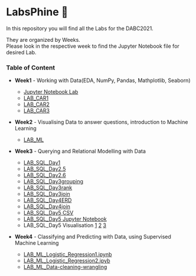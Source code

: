 # LabsPhine :fox_face:

In this repository you will find all the Labs for the DABC2021.

They are organized by Weeks.
<br>
Please look in the respective week to find the Jupyter Notebook file for desired Lab.


### Table of Content
- **Week1** - Working with Data(EDA, NumPy, Pandas, Mathplotlib, Seaborn)
  - [Jupyter Notebook Lab](https://github.com/JosephineBiedermann/LabsPhine/blob/main/Week1/Jupyter%20Notebook%20Lab.ipynb)
  - [LAB_CAR1](https://github.com/JosephineBiedermann/LabsPhine/blob/main/Week1/Lab_CAR1.ipynb)
  - [LAB_CAR2](https://github.com/JosephineBiedermann/LabsPhine/blob/main/Week1/Lab_CAR2.ipynb)
  - [LAB_CAR3](https://github.com/JosephineBiedermann/LabsPhine/blob/main/Week1/LAB_CAR3.ipynb)

- **Week2** - Visualising Data to answer questions, introduction to Machine Learning
  - [LAB_ML](https://github.com/JosephineBiedermann/LabsPhine/blob/main/Week2/LAB_ML.ipynb)

- **Week3** - Querying and Relational Modelling with Data
  - [LAB_SQL_Day1](https://github.com/JosephineBiedermann/LabsPhine/blob/main/Week3/LAB_SQL_DAY1.sql)
  - [LAB_SQL_Day2.5](https://github.com/JosephineBiedermann/LabsPhine/blob/main/Week3/LAB_SQL_DAY2.5.sql)
  - [LAB_SQL_Day2.6](https://github.com/JosephineBiedermann/LabsPhine/blob/main/Week3/LAB_SQL_DAY2.6.sql)
  - [LAB_SQL_Day3grouping](https://github.com/JosephineBiedermann/LabsPhine/blob/main/Week3/LAB_SQL_DAY3grouping.sql)
  - [LAB_SQL_Day3rank](https://github.com/JosephineBiedermann/LabsPhine/blob/main/Week3/LAB_SQL_DAY3rank.sql)
  - [LAB_SQL_Day3join](https://github.com/JosephineBiedermann/LabsPhine/blob/main/Week3/LAB_SQL_DAY3join.sql)
  - [LAB_SQL_Day4ERD](https://github.com/JosephineBiedermann/LabsPhine/blob/main/Week3/LAB_SQL_DAY4ERD.pdf)
  - [LAB_SQL_Day4join](https://github.com/JosephineBiedermann/LabsPhine/blob/main/Week3/LAB_SQL_DAY4join.sql)
  - [LAB_SQL_Day5 CSV](https://github.com/JosephineBiedermann/LabsPhine/blob/main/Week3/LAB_SQL_Day5_datam.csv)
  - [LAB_SQL_Day5 Jupyter Notebook](https://github.com/JosephineBiedermann/LabsPhine/blob/main/Week3/LAB_SQL_Day5pythonconnect.ipynb)
  - LAB_SQL_Day5 Visualisation [1](https://github.com/JosephineBiedermann/LabsPhine/blob/main/Week3/cat1.png) [2](https://github.com/JosephineBiedermann/LabsPhine/blob/main/Week3/cat2.png) [3](https://github.com/JosephineBiedermann/LabsPhine/blob/main/Week3/count1.png)

- **Week4** - Classifying and Predicting with Data, using Supervised Machine Learning
  - [LAB_ML_Logistic_Regression1.ipynb](https://github.com/JosephineBiedermann/LabsPhine/blob/main/Week4/LAB_ML_210412.ipynb)
  - [LAB_ML_Logistic_Regression2.ipyb](https://github.com/JosephineBiedermann/LabsPhine/blob/main/Week4/LAB_ML_210413.ipynb)
  - [LAB_ML_Data-cleaning-wrangling](https://github.com/JosephineBiedermann/LabsPhine/blob/main/Week4/LAB_ML_Data-cleaning-wrangling.ipynb)
